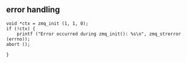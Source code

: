 ## error handling
```
void *ctx = zmq_init (1, 1, 0);
if (!ctx) {
    printf ("Error occurred during zmq_init(): %s\n", zmq_strerror (errno));
abort (); 

}
```
